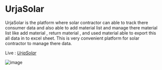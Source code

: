 # UrjaSolar

UrjaSolar is the platform where solar contractor can able to track there consumer data and also able to add material list and manage there material list like add material , return material , and used material able to export this all data in to excel sheet. This is very convenient platform for solar contractor to manage there data. 

Live : _[UrjaSolar](https://urja-solar.vercel.app)_

![image](https://github.com/user-attachments/assets/e16f0a23-1d39-45be-8402-c5a0591387ef)



